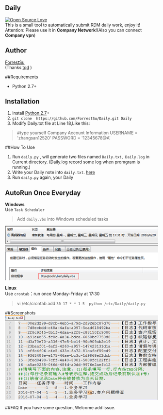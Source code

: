 ## Daily
[![Open Source Love](https://badges.frapsoft.com/os/v1/open-source.svg?v=102)](https://github.com/ForrestSu)  
This is a small tool to automatically submit RDM daily work, enjoy it!  
Attention: Please use it in **Company Network**!(Also you can connect **Company vpn**)  
## Author
[ForrestSu](https://github.com/ForrestSu)  
(Thanks [tqd](https://github.com/tanqidong) )

##Requirements
* Python 2.7+ 

## Installation
1. Install [Python 2.7](https://www.python.org/downloads/)+
2. `git clone  https://github.com/ForrestSu/Daily.git Daily`  
3. Modify Daily.txt file at Line 18,Like this:  
> \#type yourself Company Account Information
> USERNAME = 'zhangsan12520'
> PASSWORD = '12345678@A'

##How To Use
1. Run `daily.py` , will generate two files named `Daily.txt、Daily.log` in Current directory. (Daily.log record some log when promgram is running.)
2. Write your Daily note into `daily.txt`. [here](#screenshots)
3. Run `daily.py` again, your Daily 

## AutoRun Once Everyday
**Windows**  
Use `Task Scheduler`
>Add `daily.vbs` into Windows scheduled tasks  

![RDM](https://github.com/ForrestSu/Daily/blob/master/png/taskschedule.png)

**Linux**  
Use `crontab`：run once Monday-Friday  at 17:30  
>vi /etc/crontab 
>add `30 17 * * 1-5  python /etc/Daily/daily.py`

##Screenshots
![RDM](https://github.com/ForrestSu/Daily/blob/master/png/daily.png)

##FAQ
If you have some question, Welcome add issue.
